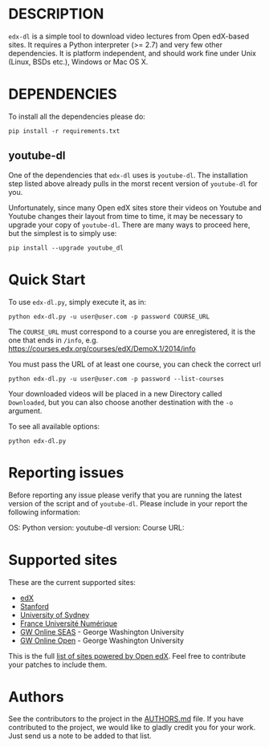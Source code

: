 # DESCRIPTION

`edx-dl` is a simple tool to download video lectures from Open edX-based
sites.  It requires a Python interpreter (>= 2.7) and very few other
dependencies.  It is platform independent, and should work fine under Unix
(Linux, BSDs etc.), Windows or Mac OS X.

# DEPENDENCIES

To install all the dependencies please do:

    pip install -r requirements.txt

## youtube-dl

One of the dependencies that `edx-dl` uses is `youtube-dl`. The installation
step listed above already pulls in the morst recent version of `youtube-dl`
for you.

Unfortunately, since many Open edX sites store their videos on Youtube and
Youtube changes their layout from time to time, it may be necessary to
upgrade your copy of `youtube-dl`.  There are many ways to proceed here, but
the simplest is to simply use:

    pip install --upgrade youtube_dl

# Quick Start

To use `edx-dl.py`, simply execute it, as in:

    python edx-dl.py -u user@user.com -p password COURSE_URL

The `COURSE_URL` must correspond to a course you are enregistered, it is the
one that ends in `/info`, e.g.
https://courses.edx.org/courses/edX/DemoX.1/2014/info

You must pass the URL of at least one course, you can check the correct url

    python edx-dl.py -u user@user.com -p password --list-courses

Your downloaded videos will be placed in a new Directory called
`Downloaded`, but you can also choose another destination with the `-o`
argument.

To see all available options:

    python edx-dl.py

# Reporting issues

Before reporting any issue please verify that you are running the latest
version of the script and of `youtube-dl`. Please include in your report the
following information:

OS:
Python version:
youtube-dl version:
Course URL:

# Supported sites

These are the current supported sites:

- [edX](http://edx.org)
- [Stanford](http://lagunita.stanford.edu/)
- [University of Sydney](http://online.it.usyd.edu.au)
- [France Université Numérique](https://www.france-universite-numerique-mooc.fr/)
- [GW Online SEAS](http://openedx.seas.gwu.edu/) - George Washington University
- [GW Online Open](http://mooc.online.gwu.edu/) - George Washington University

This is the full [list of sites powered by Open
edX](https://github.com/edx/edx-platform/wiki/Sites-powered-by-Open-edX). Feel free to contribute your patches to include them.

# Authors

See the contributors to the project in the [AUTHORS.md][authors] file.  If
you have contributed to the project, we would like to gladly credit you for
your work. Just send us a note to be added to that list.

[authors]: https://github.com/shk3/edx-downloader/blob/master/AUTHORS.md
